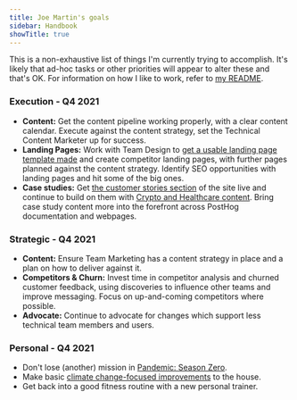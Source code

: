 ```yaml
---
title: Joe Martin's goals
sidebar: Handbook
showTitle: true
---
```


This is a non-exhaustive list of things I'm currently trying to accomplish. It's likely that ad-hoc tasks or other priorities will appear to alter these and that's OK. For information on how I like to work, refer to [my README](https://posthog.com/handbook/company/team/joe-martin). 


### Execution - Q4 2021
- **Content:** Get the content pipeline working properly, with a clear content calendar. Execute against the content strategy, set the Technical Content Marketer up for success. 
- **Landing Pages:** Work with Team Design to [get a usable landing page template made](https://github.com/PostHog/posthog.com/issues/2098) and create competitor landing pages, with further pages planned against the content strategy. Identify SEO opportunities with landing pages and hit some of the big ones.
- **Case studies:** Get [the customer stories section](https://github.com/PostHog/posthog.com/issues/1707) of the site live and continue to build on them with [Crypto and Healthcare content](https://github.com/PostHog/posthog.com/issues/2092). Bring case study content more into the forefront across PostHog documentation and webpages. 

### Strategic - Q4 2021
- **Content:** Ensure Team Marketing has a content strategy in place and a plan on how to deliver against it. 
- **Competitors & Churn:** Invest time in competitor analysis and churned customer feedback, using discoveries to influence other teams and improve messaging. Focus on up-and-coming competitors where possible. 
- **Advocate:** Continue to advocate for changes which support less technical team members and users. 

### Personal - Q4 2021
- Don't lose (another) mission in [Pandemic: Season Zero](https://en.wikipedia.org/wiki/Legacy_game). 
- Make basic [climate change-focused improvements](https://en.wikipedia.org/wiki/How_to_Prepare_for_Climate_Change) to the house.
- Get back into a good fitness routine with a new personal trainer. 
